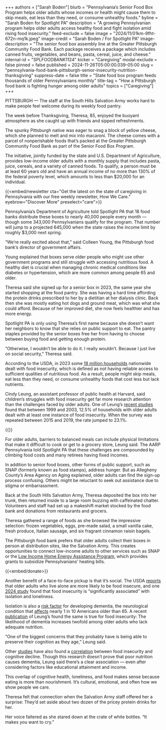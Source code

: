 +++
authors = ["Sarah Boden"]
blurb = "Pennsylvania’s Senior Food Box Program helps older adults whose incomes or health might cause them to skip meals, eat less than they need, or consume unhealthy foods."
byline = "Sarah Boden for Spotlight PA"
description = "A growing Pennsylvanian program helps older adults access healthy food and fight isolation amid rising food insecurity."
feed-exclude = false
image = "2024/11/01km-9fht-672n-mq1k.jpeg"
image-credit = "Sarah Boden / For Spotlight PA"
image-description = "The senior food box assembly line at the Greater Pittsburgh Community Food Bank. Each package receives a package which includes canned fruits, vegetables, and beans, pasta, cereal, juice, and cheese."
internal-id = "SPLFOODBANK1124"
kicker = "Caregiving"
modal-exclude = false
pinned = false
published = 2024-11-26T05:00:00.039-05:00
slug = "pennsylvania-food-bank-pittsburgh-senior-insecurity-nutrition-thanksgiving"
suppress-date = false
title = "State food box program feeds thousands of older Pennsylvanians monthly"
title-tag = "How a Pittsburgh food bank is fighting hunger among older adults"
topics = ["Caregiving"]
+++

PITTSBURGH — The staff at the South Hills Salvation Army works hard to make people feel welcome during its weekly food pantry.

The week before Thanksgiving, Theresa, 85, enjoyed the buoyant atmosphere as she caught up with friends and sipped refreshments.

The spunky Pittsburgh native was eager to snag a block of yellow cheese, which she planned to melt and mix into macaroni. The cheese comes with a parcel of nonperishable foods that’s packed at the Greater Pittsburgh Community Food Bank as part of the Senior Food Box Program.

The initiative, jointly funded by the state and U.S. Department of Agriculture, provides low-income older adults with a monthly supply that includes pasta, juice, cereals, and a variety of canned foods. To qualify, a person must be at least 60 years old and have an annual income of no more than 130% of the federal poverty level, which amounts to less than $20,000 for an individual.

{{<embed/newsletter cta="Get the latest on the state of caregiving in Pennsylvania with our free weekly newsletter, How We Care." eyebrow="Discover More" preselect="care">}}

Pennsylvania’s Department of Agriculture told Spotlight PA that 18 food banks distribute these boxes to nearly 40,000 people every month — though some 343,000 Pennsylvanians qualify for the program. That number will jump to a projected 645,000 when the state raises the income limit by roughly $3,000 next spring.

“We’re really excited about that,” said Colleen Young, the Pittsburgh food bank’s director of government affairs.

Young explained that boxes serve older people who might use other government programs and still struggle with accessing nutritious food. A healthy diet is crucial when managing chronic medical conditions like diabetes or hypertension, which are more common among people 65 and older.

Theresa said she signed up for a senior box in 2023, the same year she started shopping at the food pantry. She was having a hard time affording the protein drinks prescribed to her by a dietitian at her dialysis clinic. Back then she was mostly eating hot dogs and ground meat, which was what she could afford. Because of her improved diet, she now feels healthier and has more energy.

Spotlight PA is only using Theresa’s first name because she doesn’t want her neighbors to know that she relies on public support to eat. The pantry staples provided by the senior boxes free her from having to choose between buying food and getting enough protein.

“Otherwise, I wouldn’t be able to do it. I really wouldn’t. Because I just live on social security,” Theresa said.

According to the USDA, in 2023 some <a href="https://www.ers.usda.gov/topics/food-nutrition-assistance/food-security-in-the-u-s/key-statistics-graphics/">18 million households</a> nationwide dealt with food insecurity, which is defined as not having reliable access to sufficient qualities of nutritious food. As a result, people might skip meals, eat less than they need, or consume unhealthy foods that cost less but lack nutrients.

Cindy Leung, an assistant professor of public health at Harvard, said children’s struggles with food insecurity get far more research attention than the challenges faced by older adults. One of Leung’s <a href="https://jamanetwork.com/journals/jama-health-forum/fullarticle/2815747">recent studies</a> found that between 1999 and 2003, 12.5% of households with older adults dealt with at least one instance of food insecurity. When the survey was repeated between 2015 and 2019, the rate jumped to 23.1%.

{{<picture src="2024/11/01km-9fkp-qsvq-amak.jpeg" description="Senior food boxes packed by the Greater Pittsburgh Community Food Bank." caption="Senior food boxes packed by the Greater Pittsburgh Community Food Bank." credit="Sarah Boden  / For Spotlight PA">}}

For older adults, barriers to balanced meals can include physical limitations that make it difficult to cook or get to a grocery store, Leung said. The AARP Pennsylvania told Spotlight PA that these challenges are compounded by climbing food costs and many retirees having fixed incomes.

In addition to senior food boxes, other forms of public support, such as SNAP (formerly known as food stamps), address hunger. But as Allegheny County’s Area Agency on Aging explained, older adults can find the sign-up process confusing. Others might be reluctant to seek out assistance due to stigma or embarrassment.

Back at the South Hills Salvation Army, Theresa deposited the box into her trunk, then returned inside to a large room buzzing with caffeinated chatter. Volunteers and staff had set up a makeshift market stocked by the food bank and donations from restaurants and grocers.

Theresa gathered a range of foods as she browsed the impressive selection: frozen vegetables, eggs, pre-made salad, a small vanilla cake, fresh produce, Italian sausage, and six fragrant cinnamon raisin bagels.

The Pittsburgh food bank prefers that older adults collect their boxes in person at distribution sites, like the Salvation Army. This creates opportunities to connect low-income adults to other services such as SNAP or the <a href="https://www.pa.gov/en/services/dhs/apply-for-the-low-income-home-energy-assistance-program-liheap.html">Low Income Home Energy Assistance Program</a>, which provides grants to subsidize Pennsylvanians’ heating bills.

{{<embed/donate>}}

Another benefit of a face-to-face pickup is that it’s social. The USDA <a href="https://web.archive.org/20240118222723/https://www.ers.usda.gov/data-products/chart-gallery/gallery/chart-detail/?chartId=108066">reports</a> that older adults who live alone are more likely to be food insecure, and one <a href="https://www.ajpmonline.org/article/S0749-3797(24)00039-4/abstract">2024 study</a> found that food insecurity is “significantly associated” with isolation and loneliness.

Isolation is also a <a href="https://www.hopkinsmedicine.org/news/newsroom/news-releases/2023/01/new-studies-suggest-social-isolation-is-a-risk-factor-for-dementia-in-older-adults-point-to-ways-to-reduce-risk">risk factor</a> for developing dementia, the neurological condition that <a href="https://www.michiganmedicine.org/health-lab/1-10-older-americans-has-dementia">affects</a> nearly 1 in 10 Americans older than 65. A recent <a href="https://pubmed.ncbi.nlm.nih.gov/39243138/">publication</a> of Leung’s found the same is true for food insecurity: The likelihood of dementia increases twofold among older adults who lack adequate nutrition.

“One of the biggest concerns that they probably have is being able to preserve their cognition as they age,” Leung said.

Other <a href="https://jamanetwork.com/journals/jamanetworkopen/fullarticle/2812086">studies</a> have also found a <a href="https://jamanetwork.com/journals/jamanetworkopen/fullarticle/2802752">correlation</a> between food insecurity and cognitive decline. Though this research doesn’t prove that poor nutrition causes dementia, Leung said there’s a clear association — even after considering factors like educational attainment and income.

This overlap of cognitive health, loneliness, and food makes sense because eating is more than nourishment. It’s cultural, emotional, and often how we show people we care.

Theresa felt that connection when the Salvation Army staff offered her a surprise: They’d set aside about two dozen of the pricey protein drinks for her.

Her voice faltered as she stared down at the crate of white bottles. “It makes you want to cry.”<strong><em></em></strong>

